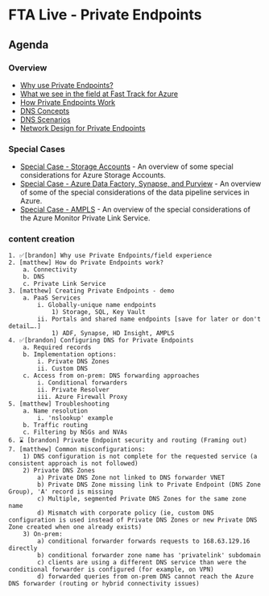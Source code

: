 # FTA Live - Private Endpoints

## Agenda

### Overview

- [Why use Private Endpoints?](why-pe.md)
- [What we see in the field at Fast Track for Azure](field-experience.md)
- [How Private Endpoints Work](overview.md)
- [DNS Concepts](dns-pe-concepts.md)
- [DNS Scenarios](dns-pe-scenarios.md)
- [Network Design for Private Endpoints](security-and-routing.md)

### Special Cases

- [Special Case - Storage Accounts](pe-sa-scenarios.md) - An overview of some special considerations for Azure Storage Accounts.
- [Special Case - Azure Data Factory, Synapse, and Purview](pe-data-scenarios.md) - An overview of some of the special considerations of the data pipeline services in Azure.
- [Special Case - AMPLS](pe-ampls-scenarios.md) - An overview of the special considerations of the Azure Monitor Private Link Service.

### content creation
	1. ✅[brandon] Why use Private Endpoints/field experience
	2. [matthew] How do Private Endpoints work?
		a. Connectivity 
		b. DNS
		c. Private Link Service
	3. [matthew] Creating Private Endpoints - demo
		a. PaaS Services
			i. Globally-unique name endpoints
				1) Storage, SQL, Key Vault
			ii. Portals and shared name endpoints [save for later or don't detail….]
				1) ADF, Synapse, HD Insight, AMPLS
	4. ✅[brandon] Configuring DNS for Private Endpoints
		a. Required records
		b. Implementation options:
			i. Private DNS Zones
			ii. Custom DNS
		c. Access from on-prem: DNS forwarding approaches 
			i. Conditional forwarders
			ii. Private Resolver
			iii. Azure Firewall Proxy
	5. [matthew] Troubleshooting
		a. Name resolution
			i. 'nslookup' example
		b. Traffic routing
		c. Filtering by NSGs and NVAs
	6. ⌛ [brandon] Private Endpoint security and routing (Framing out)
	7. [matthew] Common misconfigurations:
		1) DNS configuration is not complete for the requested service (a consistent approach is not followed) 
		2) Private DNS Zones
			a) Private DNS Zone not linked to DNS forwarder VNET
			b) Private DNS Zone missing link to Private Endpoint (DNS Zone Group), 'A' record is missing
			c) Multiple, segmented Private DNS Zones for the same zone name
			d) Mismatch with corporate policy (ie, custom DNS configuration is used instead of Private DNS Zones or new Private DNS Zone created when one already exists) 
		3) On-prem:
			a) conditional forwarder forwards requests to 168.63.129.16 directly 
			b) conditional forwarder zone name has 'privatelink' subdomain 
			c) clients are using a different DNS service than were the conditional forwarder is configured (for example, on VPN) 
			d) forwarded queries from on-prem DNS cannot reach the Azure DNS forwarder (routing or hybrid connectivity issues)
